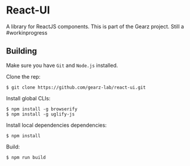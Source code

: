 React-UI
===

A library for ReactJS components. This is part of the Gearz project. Still a #workinprogress

Building
---

Make sure you have `Git` and `Node.js` installed.

Clone the rep:

    $ git clone https://github.com/gearz-lab/react-ui.git

Install global CLIs:

    $ npm install -g browserify
    $ npm install -g uglify-js

Install local dependencies dependencies:

    $ npm install

Build:

    $ npm run build
